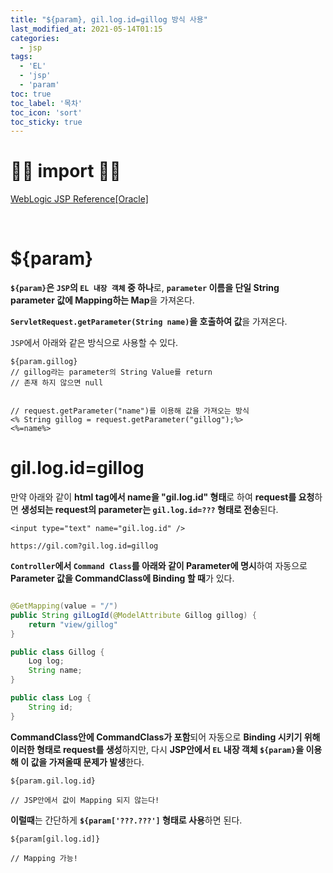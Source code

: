 ```yaml
---
title: "${param}, gil.log.id=gillog 방식 사용"
last_modified_at: 2021-05-14T01:15
categories: 
  - jsp
tags: 
  - 'EL' 
  - 'jsp' 
  - 'param'
toc: true
toc_label: '목차'
toc_icon: 'sort'
toc_sticky: true
---
```


# 🙆‍♂️ import 🙇‍♂️

[WebLogic JSP Reference[Oracle]](https://docs.oracle.com/cd/E12839_01/web.1111/e13712/reference.htm#WBAPP427)


<br>


# ${param}

**`${param}`은 `JSP`의 `EL 내장 객체` 중 하나**로, **`parameter` 이름을 단일 String parameter 값에 Mapping하는 Map**을 가져온다.

**`ServletRequest.getParameter(String name)`을 호출하여 값**을 가져온다.


`JSP`에서 아래와 같은 방식으로 사용할 수 있다.

```
${param.gillog}
// gillog라는 parameter의 String Value를 return
// 존재 하지 않으면 null


// request.getParameter("name")를 이용해 값을 가져오는 방식
<% String gillog = request.getParameter("gillog");%>
<%=name%>
```


# gil.log.id=gillog

만약 아래와 같이 **html tag에서 name을 "gil.log.id" 형태**로 하여 **request를 요청**하면 **생성되는 request의 parameter는 `gil.log.id=???` 형태로 전송**된다. 

```
<input type="text" name="gil.log.id" />
```

`https://gil.com?gil.log.id=gillog`


**`Controller`에서 `Command Class`를 아래와 같이 Parameter에 명시**하여 자동으로 **Parameter 값을 CommandClass에 Binding 할 때**가 있다.

```java

@GetMapping(value = "/")
public String gilLogId(@ModelAttribute Gillog gillog) {
	return "view/gillog"
}

public class Gillog {
    Log log;
    String name;
}

public class Log {
    String id;
}
```


**CommandClass안에 CommandClass가 포함**되어 자동으로 **Binding 시키기 위해** **이러한 형태로 request를 생성**하지만, 다시 **JSP안에서 `EL` 내장 객체 `${param}`을 이용해 이 값을 가져올때 문제가 발생**한다.


```
${param.gil.log.id}

// JSP안에서 값이 Mapping 되지 않는다!
```

**이럴때**는 간단하게 **`${param['???.???']` 형태로 사용**하면 된다.


```
${param[gil.log.id]}

// Mapping 가능!
```